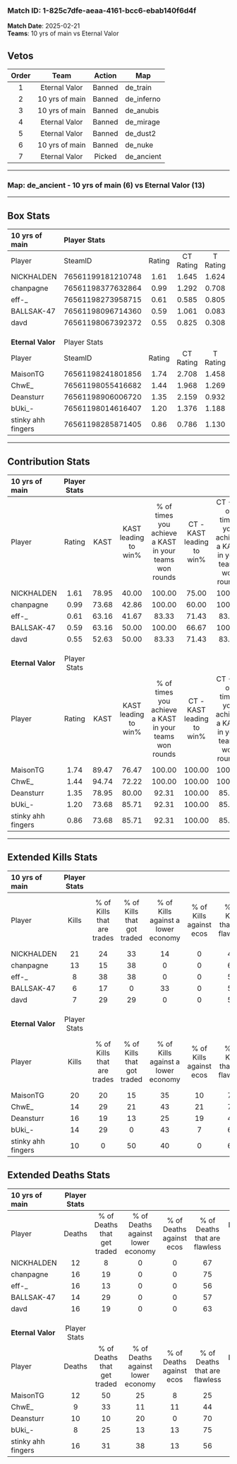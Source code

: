 ### Match ID: 1-825c7dfe-aeaa-4161-bcc6-ebab140f6d4f  
**Match Date**: 2025-02-21  
**Teams**: 10 yrs of main vs Eternal Valor  

## Vetos  

| Order | Team | Action | Map |
| :---: | :--: | :----: | --- |
| 1 | Eternal Valor | Banned | de_train |
| 2 | 10 yrs of main | Banned | de_inferno |
| 3 | 10 yrs of main | Banned | de_anubis |
| 4 | Eternal Valor | Banned | de_mirage |
| 5 | Eternal Valor | Banned | de_dust2 |
| 6 | 10 yrs of main | Banned | de_nuke |
| 7 | Eternal Valor | Picked | de_ancient |

---  

### **Map**: de_ancient - 10 yrs of main (6) vs Eternal Valor (13)  
---  

## Box Stats  

| **10 yrs of main** | Player Stats      |        |           |          |       |       |       |         |        |      |     |
| :- | :- | :-: | :-: | :-: | :-: | :-: | :-: | :-: | :-: | :-: | :-: |
| Player             | SteamID           | Rating | CT Rating | T Rating | KAST  |  ADR  | Kills | Assists | Deaths | K/D  | HS% |
| NICKHALDEN         | 76561199181210748 |  1.61  |   1.645   |  1.624   | 78.95 | 103.7 |  21   |    4    |   12   | 1.75 | 47  |
| chanpagne          | 76561198377632864 |  0.99  |   1.292   |  0.708   | 73.68 | 71.8  |  13   |    4    |   16   | 0.81 | 76  |
| eff-_              | 76561198273958715 |  0.61  |   0.585   |  0.805   | 63.16 | 50.6  |   8   |    2    |   16   | 0.50 | 62  |
| BALLSAK-47         | 76561198096714360 |  0.59  |   1.061   |  0.083   | 63.16 | 48.2  |   6   |    6    |   14   | 0.43 | 33  |
| davd               | 76561198067392372 |  0.55  |   0.825   |  0.308   | 52.63 | 66.9  |   7   |    4    |   16   | 0.44 | 42  |
|                    |                   |        |           |          |       |       |       |         |        |      |     |
|                    |                   |        |           |          |       |       |       |         |        |      |     |
|                    |                   |        |           |          |       |       |       |         |        |      |     |
| **Eternal Valor**  | Player Stats      |        |           |          |       |       |       |         |        |      |     |
| Player             | SteamID           | Rating | CT Rating | T Rating | KAST  |  ADR  | Kills | Assists | Deaths | K/D  | HS% |
| MaisonTG           | 76561198241801856 |  1.74  |   2.708   |  1.458   | 89.47 | 124.3 |  20   |   10    |   12   | 1.67 | 55  |
| ChwE_              | 76561198055416682 |  1.44  |   1.968   |  1.269   | 94.74 | 87.0  |  14   |    5    |   9    | 1.56 | 50  |
| Deansturr          | 76561198906006720 |  1.35  |   2.159   |  0.932   | 78.95 | 77.2  |  16   |    4    |   10   | 1.60 | 50  |
| bUki_-             | 76561198014616407 |  1.20  |   1.376   |  1.188   | 73.68 | 57.4  |  14   |    1    |   8    | 1.75 | 57  |
| stinky ahh fingers | 76561198285871405 |  0.86  |   0.786   |  1.130   | 73.68 | 76.3  |  10   |    2    |   16   | 0.63 | 60  |
---  

## Contribution Stats  

| **10 yrs of main** | Player Stats |       |                      |                                                        |                           |                                                             |                          |                                                            |
| :- | :-: | :-: | :-: | :-: | :-: | :-: | :-: | :-: |
| Player             |    Rating    | KAST  | KAST leading to win% | % of times you achieve a KAST in your teams won rounds | CT - KAST leading to win% | CT - % of times you achieve a KAST in your teams won rounds | T - KAST leading to win% | T - % of times you achieve a KAST in your teams won rounds |
| NICKHALDEN         |     1.61     | 78.95 |        40.00         |                         100.00                         |           75.00           |                           100.00                            |           0.00           |                            0.00                            |
| chanpagne          |     0.99     | 73.68 |        42.86         |                         100.00                         |           60.00           |                           100.00                            |           0.00           |                            0.00                            |
| eff-_              |     0.61     | 63.16 |        41.67         |                         83.33                          |           71.43           |                            83.33                            |           0.00           |                            0.00                            |
| BALLSAK-47         |     0.59     | 63.16 |        50.00         |                         100.00                         |           66.67           |                           100.00                            |           0.00           |                            0.00                            |
| davd               |     0.55     | 52.63 |        50.00         |                         83.33                          |           71.43           |                            83.33                            |           0.00           |                            0.00                            |
|                    |              |       |                      |                                                        |                           |                                                             |                          |                                                            |
|                    |              |       |                      |                                                        |                           |                                                             |                          |                                                            |
|                    |              |       |                      |                                                        |                           |                                                             |                          |                                                            |
| **Eternal Valor**  | Player Stats |       |                      |                                                        |                           |                                                             |                          |                                                            |
| Player             |    Rating    | KAST  | KAST leading to win% | % of times you achieve a KAST in your teams won rounds | CT - KAST leading to win% | CT - % of times you achieve a KAST in your teams won rounds | T - KAST leading to win% | T - % of times you achieve a KAST in your teams won rounds |
| MaisonTG           |     1.74     | 89.47 |        76.47         |                         100.00                         |          100.00           |                           100.00                            |          60.00           |                           100.00                           |
| ChwE_              |     1.44     | 94.74 |        72.22         |                         100.00                         |          100.00           |                           100.00                            |          54.55           |                           100.00                           |
| Deansturr          |     1.35     | 78.95 |        80.00         |                         92.31                          |          100.00           |                            85.71                            |          66.67           |                           100.00                           |
| bUki_-             |     1.20     | 73.68 |        85.71         |                         92.31                          |          100.00           |                            85.71                            |          75.00           |                           100.00                           |
| stinky ahh fingers |     0.86     | 73.68 |        85.71         |                         92.31                          |          100.00           |                            85.71                            |          75.00           |                           100.00                           |
---  

## Extended Kills Stats  

| **10 yrs of main** | Player Stats |                            |                            |                                    |                         |                              |                                 |                                       |                    |           |
| :- | :-: | :-: | :-: | :-: | :-: | :-: | :-: | :-: | :-: | :-: |
| Player             |    Kills     | % of Kills that are trades | % of Kills that got traded | % of Kills against a lower economy | % of Kills against ecos | % of Kills that are flawless | % of Kills that are close duels | % of Kills that are assisted by flash | Pistol Round Kills | AWP Kills |
| NICKHALDEN         |      21      |             24             |             33             |                 14                 |            0            |              43              |               14                |                   5                   |         0          |     1     |
| chanpagne          |      13      |             15             |             38             |                 0                  |            0            |              69              |                8                |                  15                   |         0          |     1     |
| eff-_              |      8       |             38             |             38             |                 0                  |            0            |              50              |               38                |                   0                   |         0          |     0     |
| BALLSAK-47         |      6       |             17             |             0              |                 33                 |            0            |              50              |                0                |                   0                   |         0          |     0     |
| davd               |      7       |             29             |             29             |                 0                  |            0            |              57              |                0                |                   0                   |         5          |     1     |
|                    |              |                            |                            |                                    |                         |                              |                                 |                                       |                    |           |
|                    |              |                            |                            |                                    |                         |                              |                                 |                                       |                    |           |
|                    |              |                            |                            |                                    |                         |                              |                                 |                                       |                    |           |
| **Eternal Valor**  | Player Stats |                            |                            |                                    |                         |                              |                                 |                                       |                    |           |
| Player             |    Kills     | % of Kills that are trades | % of Kills that got traded | % of Kills against a lower economy | % of Kills against ecos | % of Kills that are flawless | % of Kills that are close duels | % of Kills that are assisted by flash | Pistol Round Kills | AWP Kills |
| MaisonTG           |      20      |             20             |             15             |                 35                 |           10            |              75              |               10                |                   0                   |         0          |     2     |
| ChwE_              |      14      |             29             |             21             |                 43                 |           21            |              71              |                7                |                   0                   |         0          |     0     |
| Deansturr          |      16      |             19             |             13             |                 25                 |           19            |              44              |                0                |                   0                   |         0          |     4     |
| bUki_-             |      14      |             29             |             0              |                 43                 |            7            |              64              |               14                |                   0                   |         4          |     2     |
| stinky ahh fingers |      10      |             0              |             50             |                 40                 |            0            |              60              |               10                |                   0                   |         0          |     2     |
## Extended Deaths Stats  

| **10 yrs of main** | Player Stats |                             |                                   |                          |                               |                            |                           |               |
| :- | :-: | :-: | :-: | :-: | :-: | :-: | :-: | :-: |
| Player             |    Deaths    | % of Deaths that get traded | % of Deaths against lower economy | % of Deaths against ecos | % of Deaths that are flawless | % of Deaths that are close | % of Deaths while blinded | Deaths to AWP |
| NICKHALDEN         |      12      |              8              |                 0                 |            0             |              67               |             0              |             0             |       1       |
| chanpagne          |      16      |             19              |                 0                 |            0             |              75               |             6              |             0             |       0       |
| eff-_              |      16      |             13              |                 0                 |            0             |              56               |             0              |             0             |       1       |
| BALLSAK-47         |      14      |             29              |                 0                 |            0             |              57               |             7              |             0             |       1       |
| davd               |      16      |             19              |                 0                 |            0             |              63               |             25             |             0             |       1       |
|                    |              |                             |                                   |                          |                               |                            |                           |               |
|                    |              |                             |                                   |                          |                               |                            |                           |               |
|                    |              |                             |                                   |                          |                               |                            |                           |               |
| **Eternal Valor**  | Player Stats |                             |                                   |                          |                               |                            |                           |               |
| Player             |    Deaths    | % of Deaths that get traded | % of Deaths against lower economy | % of Deaths against ecos | % of Deaths that are flawless | % of Deaths that are close | % of Deaths while blinded | Deaths to AWP |
| MaisonTG           |      12      |             50              |                25                 |            8             |              25               |             25             |             8             |       3       |
| ChwE_              |      9       |             33              |                11                 |            11            |              44               |             11             |            11             |       0       |
| Deansturr          |      10      |             10              |                20                 |            0             |              70               |             10             |             0             |       1       |
| bUki_-             |      8       |             25              |                13                 |            13            |              75               |             0              |            13             |       0       |
| stinky ahh fingers |      16      |             31              |                38                 |            13            |              56               |             13             |             0             |       1       |
